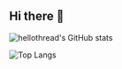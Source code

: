 ## Hi there 👋

<!--
**hellothread/hellothread** is a ✨ _special_ ✨ repository because its `README.md` (this file) appears on your GitHub profile.

Here are some ideas to get you started:

- 🔭 I’m currently working on ...
- 🌱 I’m currently learning ...
- 👯 I’m looking to collaborate on ...
- 🤔 I’m looking for help with ...
- 💬 Ask me about ...
- 📫 How to reach me: ...
- 😄 Pronouns: ...
- ⚡ Fun fact: ...
-->

![hellothread's GitHub stats](https://github-readme-stats.vercel.app/api?username=hellothread&count_private=true&show_icons=true&theme=tokyonight)


![Top Langs](https://github-readme-stats.vercel.app/api/top-langs/?username=hellothread&count_private=true&show_icons=true&theme=tokyonight)
